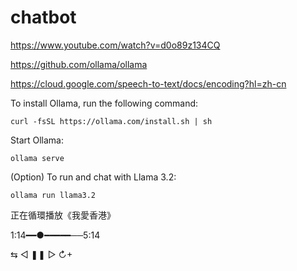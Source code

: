 # chatbot

https://www.youtube.com/watch?v=d0o89z134CQ

https://github.com/ollama/ollama

https://cloud.google.com/speech-to-text/docs/encoding?hl=zh-cn

To install Ollama, run the following command:

    curl -fsSL https://ollama.com/install.sh | sh

Start Ollama:

    ollama serve

(Option) To run and chat with Llama 3.2:

    ollama run llama3.2






正在循環播放《我愛香港》

  1:14━━●━━━━━──5:14

  ⇆       ◁      ❚❚      ▷       ↻+
